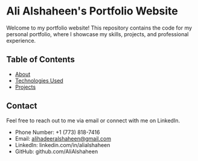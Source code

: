 # Ali Alshaheen's Portfolio Website

Welcome to my portfolio website! This repository contains the code for my personal portfolio, where I showcase my skills, projects, and professional experience.

## Table of Contents

- [About](#about)
- [Technologies Used](#technologies-used)
- [Projects](#projects)

## Contact

Feel free to reach out to me via email or connect with me on LinkedIn.

- Phone Number: +1 (773) 818-7416
- Email: alihadeeralshaheen@gmail.com
- LinkedIn: linkedin.com/in/alialshaheen
- GitHub: github.com/AliAlshaheen
